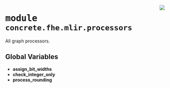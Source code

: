 <!-- markdownlint-disable -->

<a href="../../../compilers/concrete-compiler/compiler/lib/Bindings/Python/concrete/fhe/mlir/processors/__init__.py#L0"><img align="right" style="float:right;" src="https://img.shields.io/badge/-source-cccccc?style=flat-square"></a>

# <kbd>module</kbd> `concrete.fhe.mlir.processors`
All graph processors. 

**Global Variables**
---------------
- **assign_bit_widths**
- **check_integer_only**
- **process_rounding**


